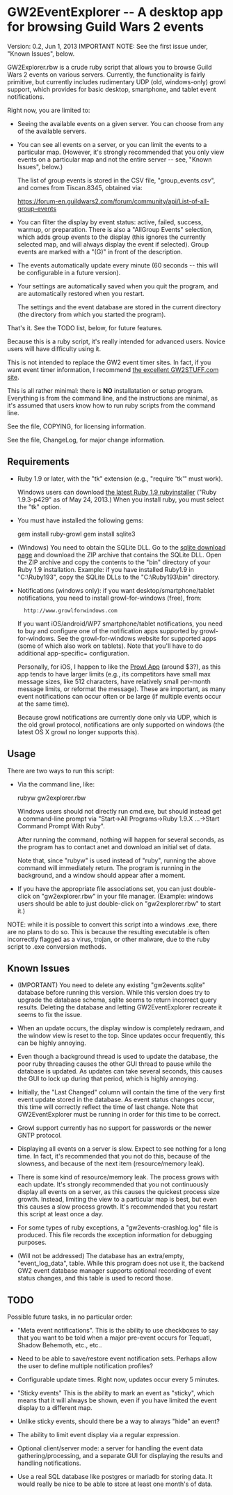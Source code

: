 GW2EventExplorer -- A desktop app for browsing Guild Wars 2 events
==================================================================

Version: 0.2, Jun 1, 2013
IMPORTANT NOTE: See the first issue under, "Known Issues", below.

GW2Explorer.rbw is a crude ruby script that allows you to browse Guild
Wars 2 events on various servers.  Currently, the functionality is
fairly primitive, but currently includes rudimentary UDP (old,
windows-only) growl support, which provides for basic desktop,
smartphone, and tablet event notifications.

Right now, you are limited to:

* Seeing the available events on a given server.  You can choose from any of
  the available servers.

* You can see all events on a server, or you can limit the events to a
  particular map.  (However, it's strongly recommended that you only view
  events on a particular map and not the entire server -- see, "Known Issues",
  below.)

  The list of group events is stored in the CSV file, "group_events.csv", and
  comes from Tiscan.8345, obtained via:

    https://forum-en.guildwars2.com/forum/community/api/List-of-all-group-events

* You can filter the display by event status: active, failed, success, warmup,
  or preparation.  There is also a "AllGroup Events" selection, which adds
  group events to the display (this ignores the currently selected map, and
  will always display the event if selected).  Group events are marked with a
  "(G)" in front of the description.

* The events automatically update every minute (60 seconds -- this will be
  configurable in a future version).

* Your settings are automatically saved when you quit the program, and are
  automatically restored when you restart.

  The settings and the event database are stored in the current directory (the
  directory from which you started the program).

That's it.  See the TODO list, below, for future features.

Because this is a ruby script, it's really intended for advanced users.
Novice users will have difficulty using it.

This is not intended to replace the GW2 event timer sites.  In fact, if
you want event timer information, I recommend [the excellent
GW2STUFF.com site](http://www.gw2stuff.com).

This is all rather minimal: there is **NO** installatation or setup
program.  Everything is from the command line, and the instructions are
minimal, as it's assumed that users know how to run ruby scripts from
the command line.

See the file, COPYING, for licensing information.

See the file, ChangeLog, for major change information.


Requirements
------------

* Ruby 1.9 or later, with the "tk" extension (e.g., "require 'tk'" must work).

  Windows users can download [the latest Ruby 1.9
  rubyinstaller](http://rubyinstaller.org/downloads/) ("Ruby 1.9.3-p429" as of
  May 24, 2013.)  When you install ruby, you must select the "tk" option.

* You must have installed the following gems:

    gem install ruby-growl
    gem install sqlite3

* (Windows) You need to obtain the SQLite DLL.  Go to the [sqlite download
  page](https://www.sqlite.org/download.html) and download the ZIP archive
  that contains the SQLite DLL.  Open the ZIP archive and copy the contents to
  the "bin" directory of your Ruby 1.9 installation.  Example: if you have
  installed Ruby1.9 in "C:\Ruby193", copy the SQLite DLLs to the
  "C:\Ruby193\bin" directory.

* Notifications (windows only): if you want desktop/smartphone/tablet
  notifications, you need to install growl-for-windows (free), from:

        http://www.growlforwindows.com

  If you want iOS/android/WP7 smartphone/tablet notifications, you need to buy
  and configure one of the notification apps supported by growl-for-windows.
  See the growl-for-windows website for supported apps (some of which also
  work on tablets).  Note that you'll have to do additional app-specific=
  configuration.

  Personally, for iOS, I happen to like the [Prowl
  App](http://www.prowlapp.com) (around $3?), as this app tends to have larger
  limits (e.g., its competitors have small max message sizes, like 512
  characters, have relatively small per-month message limits, or reformat the
  message).  These are important, as many event notifications can occur often
  or be large (if multiple events occur at the same time).

  Because growl notifications are currently done only via UDP, which is the
  old growl protocol, notifications are only supported on windows (the latest
  OS X growl no longer supports this).


Usage
-----

There are two ways to run this script:

* Via the command line, like:

    rubyw gw2explorer.rbw

  Windows users should not directly run cmd.exe, but should instead get a
  command-line prompt via "Start->All Programs->Ruby 1.9.X ...->Start Command
  Prompt With Ruby".

  After running the command, nothing will happen for several seconds, as the
  program has to contact anet and download an initial set of data.

  Note that, since "rubyw" is used instead of "ruby", running the above
  command will immediately return.  The program is running in the background,
  and a window should appear after a moment.

* If you have the appropriate file associations set, you can just double-click
  on "gw2explorer.rbw" in your file manager.  (Example: windows users should
  be able to just double-click on "gw2explorer.rbw" to start it.)

NOTE: while it is possible to convert this script into a windows .exe, there
are no plans to do so.  This is because the resulting executable is often
incorrectly flagged as a virus, trojan, or other malware, due to the ruby
script to .exe conversion methods.


Known Issues
------------

* (IMPORTANT) You need to delete any existing "gw2events.sqlite" database
  before running this version.  While this version does try to upgrade the
  database schema, sqlite seems to return incorrect query results.  Deleting
  the database and letting GW2EventExplorer recreate it seems to fix the
  issue.

* When an update occurs, the display window is completely redrawn, and the
  window view is reset to the top.  Since updates occur frequently, this can
  be highly annoying.

* Even though a background thread is used to update the database, the poor
  ruby threading causes the other GUI thread to pause while the database is
  updated.  As updates can take several seconds, this causes the GUI to lock
  up during that period, which is highly annoying.

* Initially, the "Last Changed" column will contain the time of the very first
  event update stored in the database.  As event status changes occur, this
  time will correctly reflect the time of last change.  Note that
  GW2EventExplorer must be running in order for this time to be correct.

* Growl support currently has no support for passwords or the newer GNTP
  protocol.

* Displaying all events on a server is slow.  Expect to see nothing for a long
  time.  In fact, it's recommended that you not do this, because of the
  slowness, and because of the next item (resource/memory leak).

* There is some kind of resource/memory leak.  The process grows with each
  update.  It's strongly recommended that you not continuously display all
  events on a server, as this causes the quickest process size growth.
  Instead, limiting the view to a particular map is best, but even this causes
  a slow process growth.  It's recommended that you restart this script at
  least once a day.

* For some types of ruby exceptions, a "gw2events-crashlog.log" file is
  produced.  This file records the exception information for debugging
  purposes.

* (Will not be addressed) The database has an extra/empty, "event_log_data",
  table.  While this program does not use it, the backend GW2 event database
  manager supports optional recording of event status changes, and this table
  is used to record those.



TODO
----

Possible future tasks, in no particular order:

* "Meta event notifications".  This is the ability to use checkboxes to say
  that you want to be told when a major pre-event occurs for Tequatl, Shadow
  Behemoth, etc., etc..

* Need to be able to save/restore event notification sets.  Perhaps allow the
  user to define multiple notification profiles?

* Configurable update times.  Right now, updates occur every 5 minutes.

* "Sticky events"  This is the ability to mark an event as "sticky",
  which means that it will always be shown, even if you have limited the
  event display to a different map.

* Unlike sticky events, should there be a way to always "hide" an event?

* The ability to limit event display via a regular expression.

* Optional client/server mode: a server for handling the event data
  gathering/processing, and a separate GUI for displaying the results and
  handling notifications.

* Use a real SQL database like postgres or mariadb for storing data.  It would
  really be nice to be able to store at least one month's of data.
